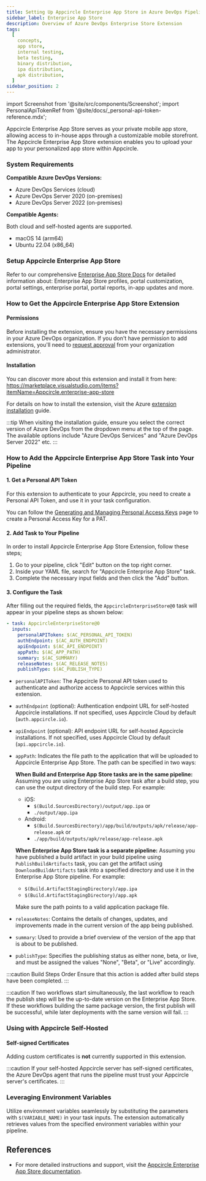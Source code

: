 ```yaml
---
title: Setting Up Appcircle Enterprise App Store in Azure DevOps Pipeline
sidebar_label: Enterprise App Store
description: Overview of Azure DevOps Enterprise Store Extension
tags:
  [
    concepts,
    app store,
    internal testing,
    beta testing,
    binary distribution,
    ipa distribution,
    apk distribution,
  ]
sidebar_position: 2
---
```


import Screenshot from '@site/src/components/Screenshot';
import PersonalApiTokenRef from '@site/docs/\_personal-api-token-reference.mdx';

<!-- ATTENTION: Documentation at README of this extension's repository
has table of contents that references to the titles in this document. -->

Appcircle Enterprise App Store serves as your private mobile app store, allowing access to in-house apps through a customizable mobile storefront. The Appcircle Enterprise App Store extension enables you to upload your app to your personalized app store within Appcircle.

### System Requirements

**Compatible Azure DevOps Versions:**

- Azure DevOps Services (cloud)
- Azure DevOps Server 2020 (on-premises)
- Azure DevOps Server 2022 (on-premises)

**Compatible Agents:**

Both cloud and self-hosted agents are supported.

- macOS 14 (arm64)
- Ubuntu 22.04 (x86_64)

### Setup Appcircle Enterprise App Store

Refer to our comprehensive [Enterprise App Store Docs](/enterprise-app-store) for detailed information about: Enterprise App Store profiles, portal customization, portal settings, enterprise portal, portal reports, in-app updates and more.

### How to Get the Appcircle Enterprise App Store Extension

#### Permissions

Before installing the extension, ensure you have the necessary permissions in your Azure DevOps organization. If you don't have permission to add extensions, you'll need to [request approval](https://learn.microsoft.com/en-us/azure/devops/marketplace/request-extensions) from your organization administrator.

#### Installation

You can discover more about this extension and install it from here:
https://marketplace.visualstudio.com/items?itemName=Appcircle.enterprise-app-store

For details on how to install the extension, visit the Azure [extension installation](https://learn.microsoft.com/en-us/azure/devops/marketplace/install-extension) guide.

:::tip
When visiting the installation guide, ensure you select the correct version of Azure DevOps from the dropdown menu at the top of the page. The available options include "Azure DevOps Services" and "Azure DevOps Server 2022" etc.
:::

### How to Add the Appcircle Enterprise App Store Task into Your Pipeline

#### 1. Get a Personal API Token

For this extension to authenticate to your Appcircle, you need to create a Personal API Token, and use it in your task configuration.

You can follow the [Generating and Managing Personal Access Keys](/account/my-organization/security/personal-access-key) page to create a Personal Access Key for a PAT.

#### 2. Add Task to Your Pipeline

In order to install Appcircle Enterprise App Store Extension, follow these steps;

1. Go to your pipeline, click "Edit" button on the top right corner.
   <Screenshot url='https://cdn.appcircle.io/docs/assets/testing-distribution-azure-pipeline-edit.png' />
2. Inside your YAML file, search for "Appcircle Enterprise App Store" task.
   <Screenshot url='https://cdn.appcircle.io/docs/assets/SP-242_azure_ent_store_task.png' />
3. Complete the necessary input fields and then click the "Add" button.

#### 3. Configure the Task

After filling out the required fields, the `AppcircleEnterpriseStore@0` task will appear in your pipeline steps as shown below:

```yaml
- task: AppcircleEnterpriseStore@0
  inputs:
    personalAPIToken: $(AC_PERSONAL_API_TOKEN)
    authEndpoint: $(AC_AUTH_ENDPOINT)
    apiEndpoint: $(AC_API_ENDPOINT)
    appPath: $(AC_APP_PATH)
    summary: $(AC_SUMMARY)
    releaseNotes: $(AC_RELEASE_NOTES)
    publishType: $(AC_PUBLISH_TYPE)
```

- `personalAPIToken`: The Appcircle Personal API token used to authenticate and authorize access to Appcircle services within this extension.
- `authEndpoint` (optional): Authentication endpoint URL for self-hosted Appcircle installations. If not specified, uses Appcircle Cloud by default (`auth.appcircle.io`).
- `apiEndpoint` (optional): API endpoint URL for self-hosted Appcircle installations. If not specified, uses Appcircle Cloud by default (`api.appcircle.io`).
- `appPath`: Indicates the file path to the application that will be uploaded to Appcircle Enterprise App Store. The path can be specified in two ways:

  **When Build and Enterprise App Store tasks are in the same pipeline:**
  Assuming you are using Enterprise App Store task after a build step, you can use the output directory of the build step. For example:
  - iOS:
    - `$(Build.SourcesDirectory)/output/app.ipa` or
    - `./output/app.ipa`
  - Android:
    - `$(Build.SourcesDirectory)/app/build/outputs/apk/release/app-release.apk` or
    - `./app/build/outputs/apk/release/app-release.apk`
  
  **When Enterprise App Store task is a separate pipeline:**
  Assuming you have published a build artifact in your build pipeline using `PublishBuildArtifacts` task, you can get the artifact using `DownloadBuildArtifacts` task into a specified directory and use it in the Enterprise App Store pipeline. For example:
  - `$(Build.ArtifactStagingDirectory)/app.ipa`
  - `$(Build.ArtifactStagingDirectory)/app.apk`
  
  Make sure the path points to a valid application package file.

- `releaseNotes`: Contains the details of changes, updates, and improvements made in the current version of the app being published.
- `summary`: Used to provide a brief overview of the version of the app that is about to be published.
- `publishType`: Specifies the publishing status as either none, beta, or live, and must be assigned the values "None", "Beta", or "Live" accordingly.

:::caution Build Steps Order
Ensure that this action is added after build steps have been completed.
:::

:::caution
If two workflows start simultaneously, the last workflow to reach the publish step will be the up-to-date version on the Enterprise App Store. If these workflows building the same package version, the first publish will be successful, while later deployments with the same version will fail.
:::

### Using with Appcircle Self-Hosted

#### Self-signed Certificates

Adding custom certificates is **not** currently supported in this extension.

:::caution
If your self-hosted Appcircle server has self-signed certificates, the Azure DevOps agent that runs the pipeline must trust your Appcircle server's certificates.
:::

### Leveraging Environment Variables

Utilize environment variables seamlessly by substituting the parameters with `$(VARIABLE_NAME)` in your task inputs. The extension automatically retrieves values from the specified environment variables within your pipeline.

## References

<PersonalApiTokenRef />

- For more detailed instructions and support, visit the [Appcircle Enterprise App Store documentation](/enterprise-app-store).
